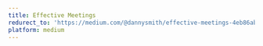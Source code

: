 ```yaml
---
title: Effective Meetings
redurect_to: 'https://medium.com/@dannysmith/effective-meetings-4eb86ab5f8e8'
platform: medium
---
```

